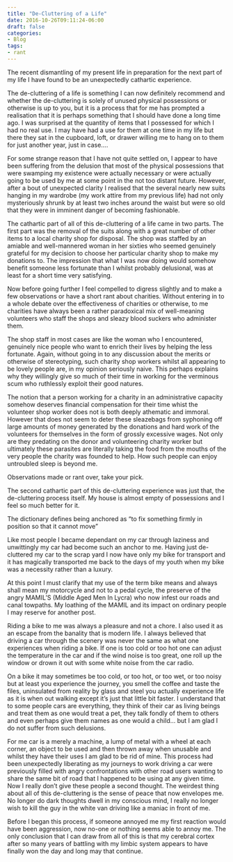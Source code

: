 ```yaml
---
title: "De-Cluttering of a Life"
date: 2016-10-26T09:11:24-06:00
draft: false
categories:
- Blog
tags:
- rant
---
```


 The recent dismantling of my present life in preparation for the next part of my life I have found to be an unexpectedly cathartic experience.

The de-cluttering of a life is something I can now definitely recommend and whether the de-cluttering is solely of unused physical possessions or otherwise is up to you, but it is a process that for me has prompted a realisation that it is perhaps something that I should have done a long time ago. I was surprised at the quantity of items that I possessed for which I had no real use. I may have had a use for them at one time in my life but there they sat in the cupboard, loft, or drawer willing me to hang on to them for just another year, just in case….

<!--more-->

For some strange reason that I have not quite settled on, I appear to have been suffering from the delusion that most of the physical possessions that were swamping my existence were actually necessary or were actually going to be used by me at some point in the not too distant future. However, after a bout of unexpected clarity I realised that the several nearly new suits hanging in my wardrobe (my work attire from my previous life) had not only mysteriously shrunk by at least two inches around the waist but were so old that they were in imminent danger of becoming fashionable.

The cathartic part of all of this de-cluttering of a life came in two parts. The first part was the removal of the suits along with a great number of other items to a local charity shop for disposal. The shop was staffed by an amiable and well-mannered woman in her sixties who seemed genuinely grateful for my decision to choose her particular charity shop to make my donations to. The impression that what I was now doing would somehow benefit someone less fortunate than I whilst probably delusional, was at least for a short time very satisfying.

Now before going further I feel compelled to digress slightly and to make a few observations or have a short rant about charities. Without entering in to a whole debate over the effectiveness of charities or otherwise, to me charities have always been a rather paradoxical mix of well-meaning volunteers who staff the shops and sleazy blood suckers who administer them.

The shop staff in most cases are like the woman who I encountered, genuinely nice people who want to enrich their lives by helping the less fortunate. Again, without going in to any discussion about the merits or otherwise of stereotyping, such charity shop workers whilst all appearing to be lovely people are, in my opinion seriously naive. This perhaps explains why they willingly give so much of their time in working for the verminous scum who ruthlessly exploit their good natures.

The notion that a person working for a charity in an administrative capacity somehow deserves financial compensation for their time whist the volunteer shop worker does not is both deeply athematic and immoral. However that does not seem to deter these sleazebags from syphoning off large amounts of money generated by the donations and hard work of the volunteers for themselves in the form of grossly excessive wages. Not only are they predating on the donor and volunteering charity worker but ultimately these parasites are literally taking the food from the mouths of the very people the charity was founded to help. How such people can enjoy untroubled sleep is beyond me. 

Observations made or rant over, take your pick.

The second cathartic part of this de-cluttering experience was just that, the de-cluttering process itself. My house is almost empty of possessions and I feel so much better for it.

The dictionary defines being anchored as “to fix something firmly in position so that it cannot move”

Like most people I became dependant on my car through laziness and unwittingly my car had become such an anchor to me. Having just de-cluttered my car to the scrap yard I now have only my bike for transport and it has magically transported me back to the days of my youth when my bike was a necessity rather than a luxury.

At this point I must clarify that my use of the term bike means and always shall mean my motorcycle and not to a pedal cycle, the preserve of the angry MAMIL’S (Middle Aged Men In Lycra) who now infest our roads and canal towpaths. My loathing of the MAMIL and its impact on ordinary people I may reserve for another post.

Riding a bike to me was always a pleasure and not a chore. I also used it as an escape from the banality that is modern life. I always believed that driving a car through the scenery was never the same as what one experiences when riding a bike. If one is too cold or too hot one can adjust the temperature in the car and if the wind noise is too great, one roll up the window or drown it out with some white noise from the car radio.

On a bike it may sometimes be too cold, or too hot, or too wet, or too noisy but at least you experience the journey, you smell the coffee and taste the files, uninsulated from reality by glass and steel you actually experience life as it is when out walking except it’s just that little bit faster. I understand that to some people cars are everything, they think of their car as living beings and treat them as one would treat a pet, they talk fondly of them to others and even perhaps give them names as one would a child... but I am glad I do not suffer from such delusions.

For me car is a merely a machine, a lump of metal with a wheel at each corner, an object to be used and then thrown away when unusable and whilst they have their uses I am glad to be rid of mine. This process had been unexpectedly liberating as my journeys to work driving a car were previously filled with angry confrontations with other road users wanting to share the same bit of road that I happened to be using at any given time. Now I really don’t give these people a second thought. The weirdest thing about all of this de-cluttering is the sense of peace that now envelopes me. No longer do dark thoughts dwell in my conscious mind, I really no longer wish to kill the guy in the white van driving like a maniac in front of me. 

Before I began this process, if someone annoyed me my first reaction would have been aggression, now no-one or nothing seems able to annoy me. The only conclusion that I can draw from all of this is that my cerebral cortex after so many years of battling with my limbic system appears to have finally won the day and long may that continue.